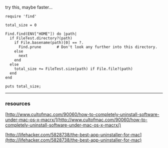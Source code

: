 try this, maybe faster...

```
require 'find'

total_size = 0

Find.find(ENV["HOME"]) do |path|
  if FileTest.directory?(path)
    if File.basename(path)[0] == ?.
      Find.prune       # Don't look any further into this directory.
    else
      next
    end
  else
    total_size += FileTest.size(path) if File.file?(path)
  end
end

puts total_size;
```

---

### resources

[http://www.cultofmac.com/90060/how-to-completely-uninstall-software-under-mac-os-x-macrx/](http://www.cultofmac.com/90060/how-to-completely-uninstall-software-under-mac-os-x-macrx/)

[http://lifehacker.com/5828738/the-best-app-uninstaller-for-mac](http://lifehacker.com/5828738/the-best-app-uninstaller-for-mac)